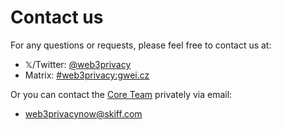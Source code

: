 # Contact us
For any questions or requests, please feel free to contact us at:

- 𝕏/Twitter: [@web3privacy](https://twitter.com/web3privacy)
- Matrix: [#web3privacy:gwei.cz](https://matrix.to/#/#web3privacy:gwei.cz)

Or you can contact the [Core Team](/governance/core-team) privately via email:
* web3privacynow@skiff.com